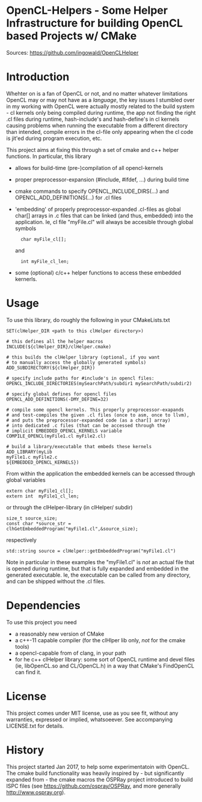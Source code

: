 OpenCL-Helpers - Some Helper Infrastructure for building OpenCL based Projects w/ CMake
=======================================================================================

Sources: https://github.com/ingowald/OpenCLHelper

Introduction
============

Whehter on is a fan of OpenCL or not, and no matter whatever
limitations OpenCL may or may not have as a _language_, the key issues
I stumbled over in my working with OpenCL were actually mostly related
to the build system - cl kernels only being compiled during runtime,
the app not finding the right .cl files during runtime, hash-include's
and hash-define's in cl kernels causing problems when running the
executable from a different directory than intended, compile errors in
the cl-file only appearing when the cl code is jit'ed during program
execution, etc.

This project aims at fixing this through a set of cmake and c++ helper
functions. In particular, this library

- allows for build-time (pre-)compilation of all opencl-kernels
- proper preprocessor-expansion (#include, #ifdef, ...) during
  build time
- cmake commands to specify OPENCL_INCLUDE_DIRS(...) and
  OPENCL_ADD_DEFINITIONS(...) for .cl files
- 'embedding' of properly preprocessor-expanded .cl-files
  as global char[] arrays in .c files that can be linked
  (and thus, embedded) into the application. Ie, cl file
  "myFile.cl" will always be accesible through global symbols

        char myFile_cl[];

  and

        int myFile_cl_len;

- some (optional) c/c++ helper functions to access these
  embedded kernerls.

Usage
=====

To use this library, do roughly the following in your CMakeLists.txt

    SET(clHelper_DIR <path to this clHelper directory>)
     
    # this defines all the helper macros
    INCLUDE(${clHelper_DIR}/clHelper.cmake)

    # this builds the clHelper library (optional, if you want
    # to manually access the globally generated symbols)
    ADD_SUBDIRECTORY(${clHelper_DIR})

    # specify include paths for #include's in opencl files:
    OPENCL_INCLUDE_DIRECTORIES(mySearchPath/subdir1 mySearchPath/subdir2)

    # specify global defines for opencl files
    OPENCL_ADD_DEFINITIONS(-DMY_DEFINE=32)

    # compile some opencl kernels. This properly preprocessor-exapands
    # and test-compiles the given .cl files (once to asm, once to llvm),
    # and puts the preprocessor-expanded code (as a char[] array)
    # into dedicated .c files (that can be accessed through the
    # implicit EMBEDDED_OPENCL_KERNELS variable
    COMPILE_OPENCL(myFile1.cl myFile2.cl)

    # build a library/executable that embeds these kernels
    ADD_LIBRARY(myLib
	myFile1.c myFile2.c
	${EMBEDDED_OPENCL_KERNELS})

From within the application the embedded kernels can be accessed
through global variables

    extern char myFile1_cl[];
    extern int  myFile1_cl_len;

or through the clHelper-library (in clHelper/ subdir)

    size_t source_size;
    const char *source_str = clhGetEmbeddedProgram("myFile1.cl",&source_size);

respectively

	std::string source = clHelper::getEmbeddedProgram("myFile1.cl")

Note in particular in these examples the "myFile1.cl" is *not* an
actual file that is opened during runtime, but that is fully expanded
and embedded in the generated executable. Ie, the executable can be
called from any directory, and can be shipped without the .cl files.


Dependencies
============

To use this project you need

- a reasonably new version of CMake
- a c++-11 capable compiler (for the clHlper lib only, *not* for the cmake tools)
- a opencl-capable from of clang, in your path
- for he c++ clHelper library: some sort of OpenCL runtime and devel files
  (ie, libOpenCL.so and CL/OpenCL.h) in a way that CMake's FindOpenCL can find it.


License
=======

This project comes under MIT license, use as you see fit, without any
warranties, expressed or implied, whatsoeever. See accompanying
LICENSE.txt for details.


History
=======

This project started Jan 2017, to help some experimentatoin with
OpenCL.  The cmake build functionality was heavily inspired by - but
significantly expanded from - the cmake macros the OSPRay project
introduced to build ISPC files (see https://github.com/ospray/OSPRay,
and more generally http://www.ospray.org). 


